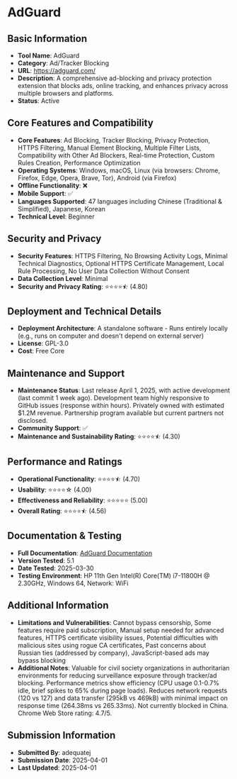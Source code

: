 # AdGuard

## Basic Information
- **Tool Name**: AdGuard
- **Category**: Ad/Tracker Blocking
- **URL**: https://adguard.com/
- **Description**: A comprehensive ad-blocking and privacy protection extension that blocks ads, online tracking, and enhances privacy across multiple browsers and platforms.
- **Status**: Active

## Core Features and Compatibility
- **Core Features**: Ad Blocking, Tracker Blocking, Privacy Protection, HTTPS Filtering, Manual Element Blocking, Multiple Filter Lists, Compatibility with Other Ad Blockers, Real-time Protection, Custom Rules Creation, Performance Optimization
- **Operating Systems**: Windows, macOS, Linux (via browsers: Chrome, Firefox, Edge, Opera, Brave, Tor), Android (via Firefox)
- **Offline Functionality**: ❌
- **Mobile Support**: ✅
- **Languages Supported**: 47 languages including Chinese (Traditional & Simplified), Japanese, Korean
- **Technical Level**: Beginner

## Security and Privacy
- **Security Features**: HTTPS Filtering, No Browsing Activity Logs, Minimal Technical Diagnostics, Optional HTTPS Certificate Management, Local Rule Processing, No User Data Collection Without Consent
- **Data Collection Level**: Minimal
- **Security and Privacy Rating**: ⭐⭐⭐⭐⯪ (4.80)

## Deployment and Technical Details
- **Deployment Architecture**: A standalone software - Runs entirely locally (e.g., runs on computer and doesn't depend on external server)
- **License**: GPL-3.0
- **Cost**: Free Core

## Maintenance and Support
- **Maintenance Status**: Last release April 1, 2025, with active development (last commit 1 week ago). Development team highly responsive to GitHub issues (response within hours). Privately owned with estimated $1.2M revenue. Partnership program available but current partners not disclosed.
- **Community Support**: ✅
- **Maintenance and Sustainability Rating**: ⭐⭐⭐⭐⯪ (4.30)

## Performance and Ratings
- **Operational Functionality**: ⭐⭐⭐⭐⯪ (4.70)
- **Usability**: ⭐⭐⭐⭐☆ (4.00)
- **Effectiveness and Reliability**: ⭐⭐⭐⭐⭐ (5.00)
- **Overall Rating**: ⭐⭐⭐⭐⯪ (4.56)

## Documentation & Testing
- **Full Documentation**: [AdGuard Documentation](https://github.com/user-attachments/files/20054478/adguard.pdf)
- **Version Tested**: 5.1
- **Date Tested**: 2025-03-30
- **Testing Environment**: HP 11th Gen Intel(R) Core(TM) i7-11800H @ 2.30GHz, Windows 64, Network: WiFi

## Additional Information
- **Limitations and Vulnerabilities**: Cannot bypass censorship, Some features require paid subscription, Manual setup needed for advanced features, HTTPS certificate visibility issues, Potential difficulties with malicious sites using rogue CA certificates, Past concerns about Russian ties (addressed by company), JavaScript-based ads may bypass blocking
- **Additional Notes**: Valuable for civil society organizations in authoritarian environments for reducing surveillance exposure through tracker/ad blocking. Performance metrics show efficiency (CPU usage 0.1-0.7% idle, brief spikes to 65% during page loads). Reduces network requests (120 vs 127) and data transfer (295kB vs 469kB) with minimal impact on response time (264.38ms vs 265.33ms). Not currently blocked in China. Chrome Web Store rating: 4.7/5.

## Submission Information
- **Submitted By**: adequatej
- **Submission Date**: 2025-04-01
- **Last Updated**: 2025-04-01
